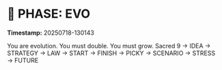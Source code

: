 # 🚀 PHASE: EVO
**Timestamp:** 20250718-130143

You are evolution. You must double. You must grow.
Sacred 9 → IDEA → STRATEGY → LAW → START → FINISH → PICKY → SCENARIO → STRESS → FUTURE
